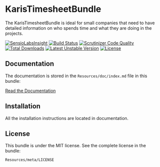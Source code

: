 KarisTimesheetBundle
=============

The KarisTimesheetBundle is ideal for small companies that need to have detailed information 
on who spends time and what they are doing in the projects.

[![SensioLabsInsight](https://insight.sensiolabs.com/projects/2a8564da-2ca0-4b91-91fb-7f29d6b94947/mini.png)](https://insight.sensiolabs.com/projects/2a8564da-2ca0-4b91-91fb-7f29d6b94947)
[![Build Status](https://travis-ci.org/Zhamdi/KarisTimesheetBundle.svg?branch=master)](https://travis-ci.org/Zhamdi/KarisTimesheetBundle)
[![Scrutinizer Code Quality](https://scrutinizer-ci.com/g/Zhamdi/KarisTimesheetBundle/badges/quality-score.png?b=master)](https://scrutinizer-ci.com/g/Zhamdi/KarisTimesheetBundle/?branch=master)
[![Total Downloads](https://poser.pugx.org/karis/timesheet-bundle/downloads.png)](https://packagist.org/packages/karis/timesheet-bundle) [![Latest Unstable Version](https://poser.pugx.org/karis/timesheet-bundle/v/unstable.png)](https://packagist.org/packages/karis/timesheet-bundle) [![License](https://poser.pugx.org/karis/timesheet-bundle/license.png)](https://packagist.org/packages/karis/timesheet-bundle)

Documentation
-------------

The documentation is stored in the `Resources/doc/index.md`
file in this bundle:

[Read the Documentation](https://github.com/Zhamdi/KarisTimesheetBundle/blob/master/Resources/doc/index.md)

Installation
------------

All the installation instructions are located in documentation.

License
-------

This bundle is under the MIT license. See the complete license in the bundle:

    Resources/meta/LICENSE

